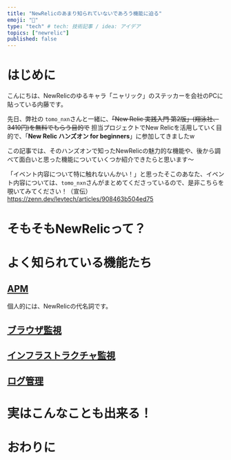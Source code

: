```yaml
---
title: "NewRelicのあまり知られていないであろう機能に迫る"
emoji: "🔭"
type: "tech" # tech: 技術記事 / idea: アイデア
topics: ["newrelic"]
published: false
---
```


# はじめに
こんにちは、NewRelicのゆるキャラ「ニャリック」のステッカーを会社のPCに貼っている内藤です。

先日、弊社の `tomo_nxn`さんと一緒に、~~「New Relic 実践入門 第2版」(翔泳社、3410円)を無料でもらう目的で~~ 担当プロジェクトでNew Relicを活用していく目的で、「**New Relic ハンズオン for beginners**」に参加してきましたw

この記事では、そのハンズオンで知ったNewRelicの魅力的な機能や、後から調べて面白いと思った機能についていくつか紹介できたらと思います〜

「イベント内容について特に触れないんかい！」と思ったそこのあなた、イベント内容については、`tomo_nxn`さんがまとめてくださっているので、是非こちらを覗いてみてください！（宣伝）
https://zenn.dev/levtech/articles/908463b504ed75

# そもそもNewRelicって？

# よく知られている機能たち
## [APM](https://docs.newrelic.com/docs/apm/new-relic-apm/getting-started/introduction-apm/)
個人的には、NewRelicの代名詞です。

## [ブラウザ監視](https://docs.newrelic.com/docs/browser/browser-monitoring/getting-started/introduction-browser-monitoring/)

## [インフラストラクチャ監視](https://docs.newrelic.com/docs/infrastructure/infrastructure-monitoring/get-started/get-started-infrastructure-monitoring/0)

## [ログ管理](https://docs.newrelic.com/docs/logs/get-started/get-started-log-management/)

# 実はこんなことも出来る！

# おわりに
